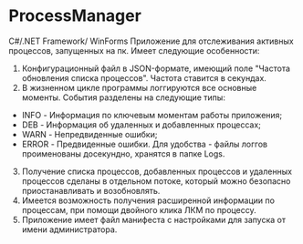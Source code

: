 # ProcessManager
C#/.NET Framework/ WinForms
Приложение для отслеживания активных процессов, запущенных на пк. Имеет следующие особенности:
1. Конфигурационный файл в JSON-формате, имеющий поле "Частота обновления списка процессов". Частота ставится в секундах.
2. В жизненном цикле программы логгируются все основные моменты. События разделены на следующие типы:
- INFO - Информация по ключевым моментам работы приложения;
- DEB - Информация об удаленных и добавленных процессах;
- WARN - Непредвиденные ошибки;
- ERROR - Предвиденные ошибки.
Для удобства - файлы логгов проименованы досекундно, хранятся в папке Logs.
3. Получение списка процессов, добавленных процессов и удаленных процессов сделаны в отдельном потоке, который можно безопасно приостанавливать и возобновлять.
4. Имеется возможность получения расширенной информации по процессам, при помощи двойного клика ЛКМ по процессу.
5. Приложение имеет файл манифеста с настройками для запуска от имени администратора.

